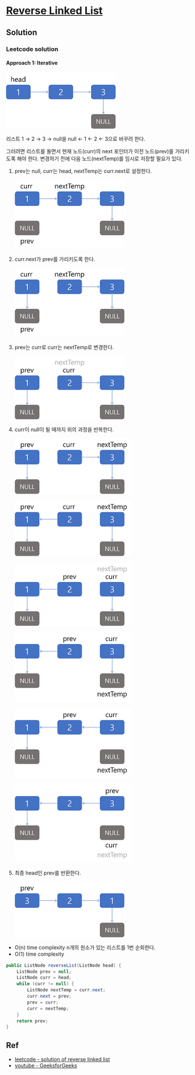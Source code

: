 # [Reverse Linked List](https://leetcode.com/problems/reverse-linked-list/)

## Solution

### Leetcode solution

#### Approach 1: Iterative

![linked_list](../Images/linked_list.png)

리스트 1 → 2 → 3 → null을 null ← 1 ← 2 ← 3으로 바꾸려 한다.

그러려면 리스트를 돌면서 현재 노드(curr)의 next 포인터가 이전 노드(prev)를 가리키도록 해야 한다. 변경하기 전에 다음 노드(nextTemp)를 임시로 저장할 필요가 있다.

1. prev는 null, curr는 head, nextTemp는 curr.next로 설정한다.

    ![linked_list_1](../Images/linked_list_1.png)

2. curr.next가 prev를 가리키도록 한다.

    ![linked_list_2](../Images/linked_list_2.png)

3. prev는 curr로 curr는 nextTemp로 변경한다.

    ![linked_list_3](../Images/linked_list_3.png)

4. curr이 null이 될 때까지 위의 과정을 반복한다.

    ![linked_list_4](../Images/linked_list_4.png)

    ![linked_list_5](../Images/linked_list_5.png)

    ![linked_list_6](../Images/linked_list_6.png)

    ![linked_list_7](../Images/linked_list_7.png)

    ![linked_list_8](../Images/linked_list_8.png)

    ![linked_list_9](../Images/linked_list_9.png)

5. 최종 head인 prev를 반환한다.

    ![linked_list_10](../Images/linked_list_10.png)

* O(n) time complexity
    n개의 원소가 있는 리스트를 1번 순회한다.
* O(1) time complexity

```java
public ListNode reverseList(ListNode head) {
    ListNode prev = null;
    ListNode curr = head;
    while (curr != null) {
        ListNode nextTemp = curr.next;
        curr.next = prev;
        prev = curr;
        curr = nextTemp;
    }
    return prev;
}
```

## Ref

* [leetcode - solution of reverse linked list](https://leetcode.com/problems/reverse-linked-list/solution/)
* [youtube - GeeksforGeeks](https://youtu.be/D7y_hoT_YZI)